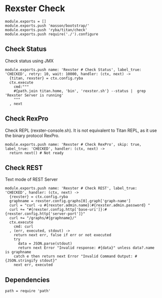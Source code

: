 
# Rexster Check

    module.exports = []
    module.exports.push 'masson/bootstrap/'
    module.exports.push 'ryba/titan/check'
    module.exports.push require('./').configure

## Check Status

Check status using JMX

    module.exports.push name: 'Rexster # Check Status', label_true: 'CHECKED', retry: 10, wait: 10000, handler: (ctx, next) ->
      {titan, rexster} = ctx.config.ryba
      ctx.execute
        cmd:"""
        #{path.join titan.home, 'bin', 'rexster.sh'} --status |  grep 'Rexster Server is running'
        """
      , next

## Check RexPro

Check REPL (rexster-console.sh). It is not equivalent to Titan REPL, as it use the
binary protocol RexPro.

    module.exports.push name: 'Rexster # Check RexPro', skip: true, label_true: 'CHECKED', handler: (ctx, next) ->
      return next() # Not ready

## Check REST

Text mode of REST Server

    module.exports.push name: 'Rexster # Check REST', label_true: 'CHECKED', handler: (ctx, next) ->
      {rexster} = ctx.config.ryba
      graphname = rexster.config.graphs[0].graph['graph-name']
      curl = "curl -u #{rexster.admin.name}:#{rexster.admin.password} "
      curl += "#{rexster.config.http['base-uri']}:#{rexster.config.http['server-port']}"
      curl += "/graphs/#{graphname}/"
      ctx.execute
        cmd: curl
      , (err, executed, stdout) ->
        return next err, false if err or not executed
        try
          data = JSON.parse(stdout)
          return next Error "Invalid response: #{data}" unless data?.name is graphname
        catch e then return next Error "Invalid Command Output: #{JSON.stringify stdout}"
        next err, executed

## Dependencies

    path = require 'path'

